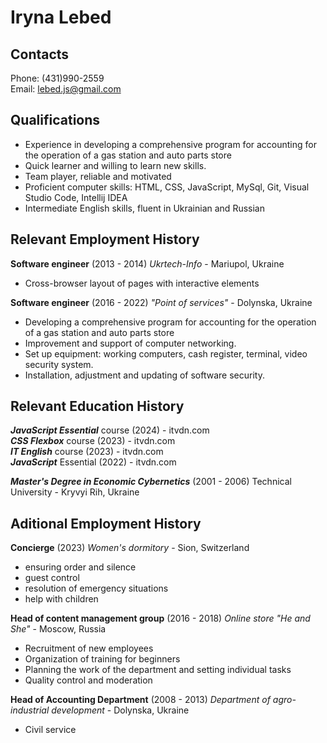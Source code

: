 #  Iryna Lebed

## Contacts
Phone: (431)990-2559 \
Email: lebed.js@gmail.com

## Qualifications
*	Experience in developing a comprehensive program for accounting for the operation of a gas station and auto parts store
*	Quick learner and willing to learn new skills.
*	Team player, reliable and motivated
*	Proficient computer skills: HTML, CSS, JavaScript, MySql, Git, Visual Studio Code, Intellij IDEA
*	Intermediate English skills, fluent in Ukrainian and Russian

## Relevant Employment History
**Software engineer**
(2013 - 2014)
_Ukrtech-Info_ - Mariupol, Ukraine
-	Cross-browser layout of pages with interactive elements

**Software engineer**
(2016 - 2022)
_"Point of services"_ - Dolynska, Ukraine
-	Developing a comprehensive program for accounting for the operation of a gas station and auto parts store
-	Improvement and support of computer networking.
-	Set up equipment: working computers, cash register, terminal, video security system.
-	Installation, adjustment and updating of software security.

## Relevant Education History
***JavaScript Essential*** course (2024) - itvdn.com \
***CSS Flexbox*** course (2023) - itvdn.com \
***IT English*** course (2023) - itvdn.com \
***JavaScript*** Essential (2022) - itvdn.com

***Master's Degree in Economic Cybernetics***
(2001 - 2006)
Technical University - Kryvyi Rih, Ukraine

## Aditional Employment History
**Concierge**
(2023)
_Women's dormitory_ - Sion, Switzerland
-	ensuring order and silence
-	guest control
-	resolution of emergency situations
-	help with children

**Head of content management group**
(2016 - 2018)
_Online store "He and She"_ - Moscow, Russia
-	Recruitment of new employees
-	Organization of training for beginners
-	Planning the work of the department and setting individual tasks
-	Quality control and moderation

**Head of Accounting Department**
(2008 - 2013)
_Department of agro-industrial development_ - Dolynska, Ukraine
- Civil service



